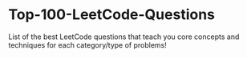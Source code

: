 # Top-100-LeetCode-Questions
List of the best LeetCode questions that teach you core concepts and techniques for each category/type of problems! 
